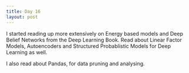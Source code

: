 ```yaml
---
title: Day 16
layout: post
---
```

I started reading up more extensively on Energy based models and Deep Belief Networks from the Deep Learning Book. Read about Linear Factor Models, Autoencoders and Structured Probablistic Models for Deep Learning as well. 

I also read about Pandas, for data pruning and analysing. 
